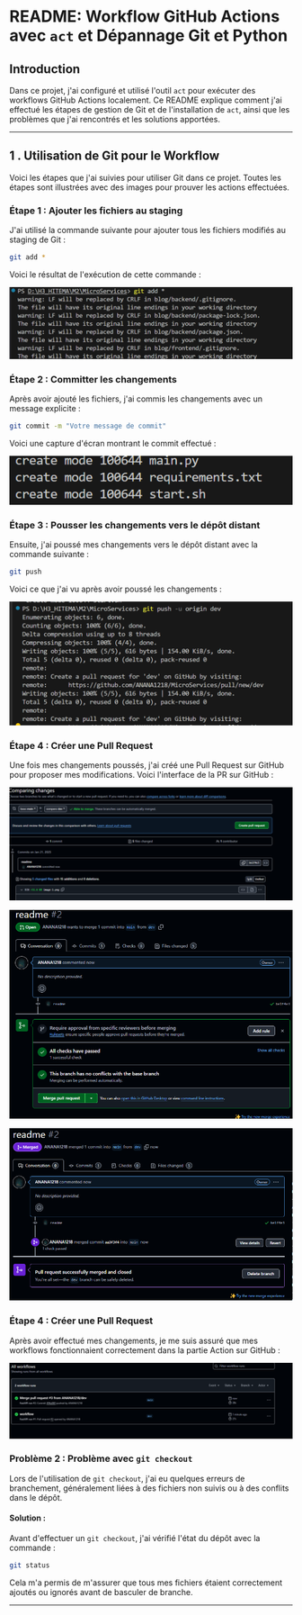 # README: Workflow GitHub Actions avec `act` et Dépannage Git et Python

## Introduction

Dans ce projet, j'ai configuré et utilisé l'outil `act` pour exécuter des workflows GitHub Actions localement. Ce README explique comment j'ai effectué les étapes de gestion de Git et de l'installation de `act`, ainsi que les problèmes que j'ai rencontrés et les solutions apportées.

---

## 1 . **Utilisation de Git pour le Workflow**

Voici les étapes que j'ai suivies pour utiliser Git dans ce projet. Toutes les étapes sont illustrées avec des images pour prouver les actions effectuées.

### Étape 1 : **Ajouter les fichiers au staging**

J'ai utilisé la commande suivante pour ajouter tous les fichiers modifiés au staging de Git :

```bash
git add *
```

Voici le résultat de l'exécution de cette commande :

![alt text](images/image-1.png)

### Étape 2 : **Committer les changements**

Après avoir ajouté les fichiers, j'ai commis les changements avec un message explicite :

```bash
git commit -m "Votre message de commit"
```

Voici une capture d'écran montrant le commit effectué :

![alt text](images/image-2.png)

### Étape 3 : **Pousser les changements vers le dépôt distant**

Ensuite, j'ai poussé mes changements vers le dépôt distant avec la commande suivante :

```bash
git push
```

Voici ce que j'ai vu après avoir poussé les changements :

![alt text](images/image-3.png)

### Étape 4 : **Créer une Pull Request**

Une fois mes changements poussés, j'ai créé une Pull Request sur GitHub pour proposer mes modifications. Voici l'interface de la PR sur GitHub :

![alt text](images/image-4.png)

![alt text](images/image-5.png)

![alt text](images/image-6.png)


### Étape 4 : **Créer une Pull Request**

Après avoir effectué mes changements, je me suis assuré que mes workflows fonctionnaient correctement dans la partie Action sur GitHub :

![alt text](images/image-7.png)



### Problème 2 : **Problème avec `git checkout`**

Lors de l'utilisation de `git checkout`, j'ai eu quelques erreurs de branchement, généralement liées à des fichiers non suivis ou à des conflits dans le dépôt.

#### Solution :

Avant d'effectuer un `git checkout`, j'ai vérifié l'état du dépôt avec la commande :

```bash
git status
```

Cela m'a permis de m'assurer que tous mes fichiers étaient correctement ajoutés ou ignorés avant de basculer de branche.

---

